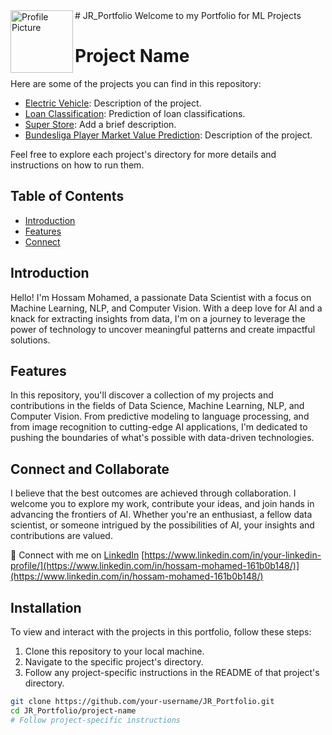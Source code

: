 <img src="![Screenshot (33)](https://github.com/hossama7med8666/JR_Portfolio/assets/52844701/06fc5a83-532f-403d-9777-437b3da169cd)" alt="Profile Picture" align="left" width="100" height="100">
# JR_Portfolio
Welcome to my Portfolio for ML Projects



# Project Name

Here are some of the projects you can find in this repository:

- [Electric Vehicle](/Electric%20Vehicle): Description of the project.
- [Loan Classification](/Loan%20classification): Prediction of loan classifications.
- [Super Store](/Super%20Store): Add a brief description.
- [Bundesliga Player Market Value Prediction](/bundesliga%20player%20market%20value%20predectio): Description of the project.

Feel free to explore each project's directory for more details and instructions on how to run them.

## Table of Contents
- [Introduction](#introduction)
- [Features](#features)
- [Connect](#Connect_and_Collaborate)


## Introduction

Hello! I'm Hossam Mohamed, a passionate Data Scientist with a focus on Machine Learning, NLP, and Computer Vision. 
With a deep love for AI and a knack for extracting insights from data, I'm on a journey to leverage the power of technology to uncover meaningful patterns and create impactful solutions.


## Features

In this repository, you'll discover a collection of my projects and contributions in the fields of Data Science, Machine Learning, NLP, and Computer Vision. 
From predictive modeling to language processing, and from image recognition to cutting-edge AI applications, I'm dedicated to pushing the boundaries of what's possible with data-driven technologies.

## Connect and Collaborate
I believe that the best outcomes are achieved through collaboration.
I welcome you to explore my work, contribute your ideas, and join hands in advancing the frontiers of AI. 
Whether you're an enthusiast, a fellow data scientist, or someone intrigued by the possibilities of AI, your insights and contributions are valued.

🔗 Connect with me on [LinkedIn]([https://www.linkedin.com/in/your-linkedin-profile/](https://www.linkedin.com/in/hossam-mohamed-161b0b148/))
[https://www.linkedin.com/in/your-linkedin-profile/](https://www.linkedin.com/in/hossam-mohamed-161b0b148/)](https://www.linkedin.com/in/hossam-mohamed-161b0b148/)

## Installation

To view and interact with the projects in this portfolio, follow these steps:

1. Clone this repository to your local machine.
2. Navigate to the specific project's directory.
3. Follow any project-specific instructions in the README of that project's directory.


```bash
git clone https://github.com/your-username/JR_Portfolio.git
cd JR_Portfolio/project-name
# Follow project-specific instructions
